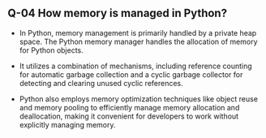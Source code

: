## Q-04 How memory is managed in Python?

- In Python, memory management is primarily handled by a private heap space. The Python memory manager handles the allocation of memory for Python objects. 

- It utilizes a combination of mechanisms, including reference counting for automatic garbage collection and a cyclic garbage collector for detecting and clearing unused cyclic references. 

- Python also employs memory optimization techniques like object reuse and memory pooling to efficiently manage memory allocation and deallocation, making it convenient for developers to work without explicitly managing memory.
